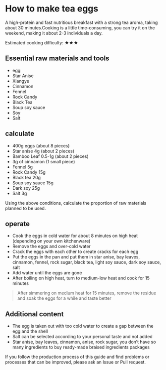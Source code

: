 # How to make tea eggs

A high-protein and fast nutritious breakfast with a strong tea aroma, taking about 30 minutes.Cooking is a little time-consuming, you can try it on the weekend, making it about 2-3 individuals a day.

Estimated cooking difficulty: ★★★

## Essential raw materials and tools

- egg
- Star Anise
- Xiangye
- Cinnamon
- Fennel
- Rock Candy
- Black Tea
- Soup soy sauce
- Soy
- Salt

## calculate

- 400g eggs (about 8 pieces)
- Star anise 4g (about 2 pieces)
- Bamboo Leaf 0.5-1g (about 2 pieces)
- 3g of cinnamon (1 small piece)
- Fennel 5g
- Rock Candy 15g
- Black tea 20g
- Soup soy sauce 15g
- Dark soy 25g
- Salt 3g

Using the above conditions, calculate the proportion of raw materials planned to be used.

## operate

- Cook the eggs in cold water for about 8 minutes on high heat (depending on your own kitchenware)
- Remove the eggs and over-cold water
- Crack the eggs with each other to create cracks for each egg
- Put the eggs in the pan and put them in star anise, bay leaves, cinnamon, fennel, rock sugar, black tea, light soy sauce, dark soy sauce, salt
- Add water until the eggs are gone
- After boiling on high heat, turn to medium-low heat and cook for 15 minutes

> After simmering on medium heat for 15 minutes, remove the residue and soak the eggs for a while and taste better

## Additional content

- The egg is taken out with too cold water to create a gap between the egg and the shell
- Salt can be selected according to your personal taste and not added
- Star anise, bay leaves, cinnamon, anise, rock sugar, you don’t have so many ingredients to buy ready-made braised ingredients packages

If you follow the production process of this guide and find problems or processes that can be improved, please ask an Issue or Pull request.